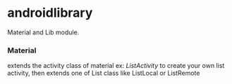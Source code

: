 # androidlibrary
Material and Lib module.

<h3>Material</h3>
extends the activity class of material ex: <i>ListActivity</i> to create your own list activity, then extends one of List class like ListLocal or ListRemote
